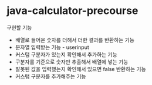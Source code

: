 # java-calculator-precourse
구현할 기능
- 배열로 들어온 숫자를 더해서 더한 결과를 반환하는 기능
- 문자열 입력받는 기능 - userinput
- 커스텀 구분자가 있는지 확인해서 추가하는 기능
- 구분자를 기준으로 숫자만 추출해서 배열에 넣는 기능
- 잘못된 값을 입력했는지 확인해서 있으면 false 반환하는 기능
- 커스텀 구분자를 추가해주는 기능
